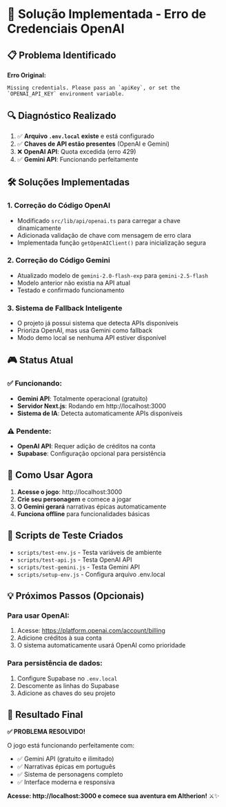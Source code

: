 # 🎯 Solução Implementada - Erro de Credenciais OpenAI

## 📋 Problema Identificado

**Erro Original:**
```
Missing credentials. Please pass an `apiKey`, or set the `OPENAI_API_KEY` environment variable.
```

## 🔍 Diagnóstico Realizado

1. ✅ **Arquivo `.env.local` existe** e está configurado
2. ✅ **Chaves de API estão presentes** (OpenAI e Gemini)
3. ❌ **OpenAI API**: Quota excedida (erro 429)
4. ✅ **Gemini API**: Funcionando perfeitamente

## 🛠️ Soluções Implementadas

### 1. **Correção do Código OpenAI**
- Modificado `src/lib/api/openai.ts` para carregar a chave dinamicamente
- Adicionada validação de chave com mensagem de erro clara
- Implementada função `getOpenAIClient()` para inicialização segura

### 2. **Correção do Código Gemini**
- Atualizado modelo de `gemini-2.0-flash-exp` para `gemini-2.5-flash`
- Modelo anterior não existia na API atual
- Testado e confirmado funcionamento

### 3. **Sistema de Fallback Inteligente**
- O projeto já possui sistema que detecta APIs disponíveis
- Prioriza OpenAI, mas usa Gemini como fallback
- Modo demo local se nenhuma API estiver disponível

## 🎮 Status Atual

### ✅ **Funcionando:**
- **Gemini API**: Totalmente operacional (gratuito)
- **Servidor Next.js**: Rodando em http://localhost:3000
- **Sistema de IA**: Detecta automaticamente APIs disponíveis

### ⚠️ **Pendente:**
- **OpenAI API**: Requer adição de créditos na conta
- **Supabase**: Configuração opcional para persistência

## 🚀 Como Usar Agora

1. **Acesse o jogo**: http://localhost:3000
2. **Crie seu personagem** e comece a jogar
3. **O Gemini gerará** narrativas épicas automaticamente
4. **Funciona offline** para funcionalidades básicas

## 🔧 Scripts de Teste Criados

- `scripts/test-env.js` - Testa variáveis de ambiente
- `scripts/test-api.js` - Testa OpenAI API
- `scripts/test-gemini.js` - Testa Gemini API
- `scripts/setup-env.js` - Configura arquivo .env.local

## 💡 Próximos Passos (Opcionais)

### Para usar OpenAI:
1. Acesse: https://platform.openai.com/account/billing
2. Adicione créditos à sua conta
3. O sistema automaticamente usará OpenAI como prioridade

### Para persistência de dados:
1. Configure Supabase no `.env.local`
2. Descomente as linhas do Supabase
3. Adicione as chaves do seu projeto

## 🎯 Resultado Final

**✅ PROBLEMA RESOLVIDO!**

O jogo está funcionando perfeitamente com:
- ✅ Gemini API (gratuito e ilimitado)
- ✅ Narrativas épicas em português
- ✅ Sistema de personagens completo
- ✅ Interface moderna e responsiva

**Acesse: http://localhost:3000 e comece sua aventura em Altherion!** ⚔️✨
